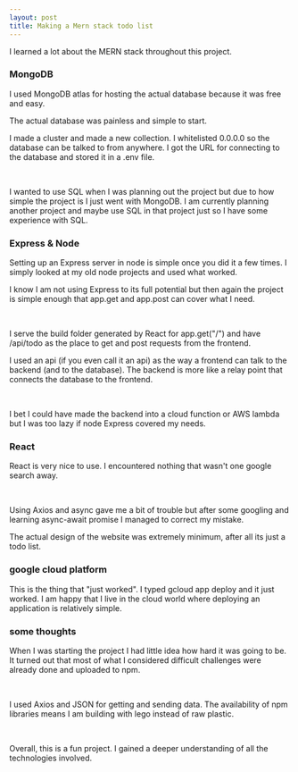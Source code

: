 ```yaml
---
layout: post
title: Making a Mern stack todo list
---
```


I learned a lot about the MERN stack throughout this project.

### MongoDB

I used MongoDB atlas for hosting the actual database because it was free and easy.

The actual database was painless and simple to start.

I made a cluster and made a new collection. I whitelisted 0.0.0.0 so the database can be talked to from anywhere. I got the URL for connecting to the database and stored it in a .env file.

&nbsp;

I wanted to use SQL when I was planning out the project but due to how simple the project is I just went with MongoDB. I am currently planning another project and maybe use SQL in that project just so I have some experience with SQL.

### Express & Node

Setting up an Express server in node is simple once you did it a few times. I simply looked at my old node projects and used what worked.

I know I am not using Express to its full potential but then again the project is simple enough that app.get and app.post can cover what I need.

&nbsp;

I serve the build folder generated by React for app.get("/") and have /api/todo as the place to get and post requests from the frontend.

I used an api (if you even call it an api) as the way a frontend can talk to the backend (and to the database). The backend is more like a relay point that connects the database to the frontend.

&nbsp;

I bet I could have made the backend into a cloud function or AWS lambda but I was too lazy if node Express covered my needs.

### React

React is very nice to use. I encountered nothing that wasn't one google search away.

&nbsp;

Using Axios and async gave me a bit of trouble but after some googling and learning async-await promise I managed to correct my mistake.

The actual design of the website was extremely minimum, after all its just a todo list.

### google cloud platform

This is the thing that "just worked". I typed gcloud app deploy and it just worked. I am happy that I live in the cloud world where deploying an application is relatively simple.

### some thoughts

When I was starting the project I had little idea how hard it was going to be. It turned out that most of what I considered difficult challenges were already done and uploaded to npm.

&nbsp;

I used Axios and JSON for getting and sending data. The availability of npm libraries means I am building with lego instead of raw plastic.

&nbsp;

Overall, this is a fun project. I gained a deeper understanding of all the technologies involved.

